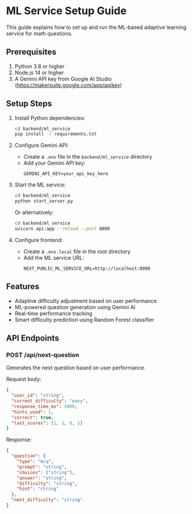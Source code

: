 # ML Service Setup Guide

This guide explains how to set up and run the ML-based adaptive learning service for math questions.

## Prerequisites

1. Python 3.8 or higher
2. Node.js 14 or higher
3. A Gemini API key from Google AI Studio (https://makersuite.google.com/app/apikey)

## Setup Steps

1. Install Python dependencies:
   ```bash
   cd backend/ml_service
   pip install -r requirements.txt
   ```

2. Configure Gemini API:
   - Create a `.env` file in the `backend/ml_service` directory
   - Add your Gemini API key:
     ```
     GEMINI_API_KEY=your_api_key_here
     ```

3. Start the ML service:
   ```bash
   cd backend/ml_service
   python start_server.py
   ```
   
   Or alternatively:
   ```bash
   cd backend/ml_service
   uvicorn api:app --reload --port 8000
   ```

4. Configure frontend:
   - Create a `.env.local` file in the root directory
   - Add the ML service URL:
     ```
     NEXT_PUBLIC_ML_SERVICE_URL=http://localhost:8000
     ```

## Features

- Adaptive difficulty adjustment based on user performance
- ML-powered question generation using Gemini AI
- Real-time performance tracking
- Smart difficulty prediction using Random Forest classifier

## API Endpoints

### POST /api/next-question

Generates the next question based on user performance.

Request body:
```json
{
  "user_id": "string",
  "current_difficulty": "easy",
  "response_time_ms": 5000,
  "hints_used": 1,
  "correct": true,
  "last_scores": [1, 1, 0, 1]
}
```

Response:
```json
{
  "question": {
    "type": "mcq",
    "prompt": "string",
    "choices": ["string"],
    "answer": "string",
    "difficulty": "string",
    "hint": "string"
  },
  "next_difficulty": "string"
}
```
